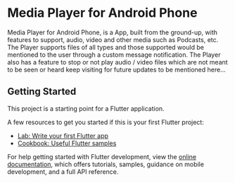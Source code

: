 # Media Player for Android Phone

Media Player for Android Phone, is a App, built from the ground-up, with features to support, audio, video and other media such as Podcasts, etc. 
The Player supports files of all types and those supported would be mentioned to the user through a custom message notification.
The Player also has a feature to stop or not play audio / video files which are not meant to be seen or heard
keep visiting for future updates to be mentioned here...

## Getting Started

This project is a starting point for a Flutter application.

A few resources to get you started if this is your first Flutter project:

- [Lab: Write your first Flutter app](https://docs.flutter.dev/get-started/codelab)
- [Cookbook: Useful Flutter samples](https://docs.flutter.dev/cookbook)

For help getting started with Flutter development, view the
[online documentation](https://docs.flutter.dev/), which offers tutorials,
samples, guidance on mobile development, and a full API reference.
